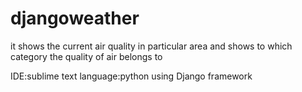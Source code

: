 # djangoweather
it shows the  current air  quality in particular area
and shows to which category the quality of air belongs to

IDE:sublime text
language:python using Django framework

